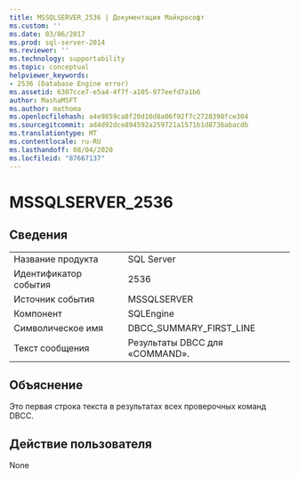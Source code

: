 ```yaml
---
title: MSSQLSERVER_2536 | Документация Майкрософт
ms.custom: ''
ms.date: 03/06/2017
ms.prod: sql-server-2014
ms.reviewer: ''
ms.technology: supportability
ms.topic: conceptual
helpviewer_keywords:
- 2536 (Database Engine error)
ms.assetid: 6307cce7-e5a4-4f7f-a105-977eefd7a1b6
author: MashaMSFT
ms.author: mathoma
ms.openlocfilehash: a4e9859ca8f20d10d8a06f92f7c2728390fce304
ms.sourcegitcommit: ad4d92dce894592a259721a1571b1d8736abacdb
ms.translationtype: MT
ms.contentlocale: ru-RU
ms.lasthandoff: 08/04/2020
ms.locfileid: "87667137"
---
```

# <a name="mssqlserver_2536"></a>MSSQLSERVER_2536
    
## <a name="details"></a>Сведения  
  
|||  
|-|-|  
|Название продукта|SQL Server|  
|Идентификатор события|2536|  
|Источник события|MSSQLSERVER|  
|Компонент|SQLEngine|  
|Символическое имя|DBCC_SUMMARY_FIRST_LINE|  
|Текст сообщения|Результаты DBCC для «COMMAND».|  
  
## <a name="explanation"></a>Объяснение  
 Это первая строка текста в результатах всех проверочных команд DBCC.  
  
## <a name="user-action"></a>Действие пользователя  
 None  
  
  

